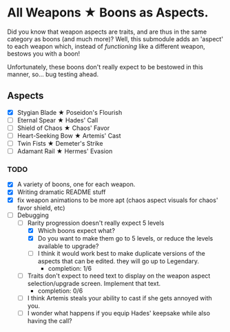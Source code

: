 # All Weapons ★ Boons as Aspects.

Did you know that weapon aspects are traits, and are thus in the same category as boons (and much more)? Well, this submodule adds an 'aspect' to each weapon which, instead of *functioning* like a different weapon, bestows you with a boon!

Unfortunately, these boons don't really expect to be bestowed in this manner, so... bug testing ahead.

## Aspects
- [x] Stygian Blade ★ Poseidon's Flourish
- [ ] Eternal Spear ★ Hades' Call
- [ ] Shield of Chaos ★ Chaos' Favor
- [ ] Heart-Seeking Bow ★ Artemis' Cast
- [ ] Twin Fists ★ Demeter's Strike
- [ ] Adamant Rail ★ Hermes' Evasion

### TODO
- [x] A variety of boons, one for each weapon.
- [x] Writing dramatic README stuff
- [x] fix weapon animations to be more apt (chaos aspect visuals for chaos' favor shield, etc)
- [ ] Debugging
  - [ ] Rarity progression doesn't really expect 5 levels
    - [x] Which boons expect what?
    - [x] Do you want to make them go to 5 levels, or reduce the levels available to upgrade?
    - [ ] I think it would work best to make duplicate versions of the aspects that can be edited. they will go up to Legendary.
      - completion: 1/6
  - [ ] Traits don't expect to need text to display on the weapon aspect selection/upgrade screen. Implement that text.
    - completion: 0/6
  - [ ] I think Artemis steals your ability to cast if she gets annoyed with you.
  - [ ] I wonder what happens if you equip Hades' keepsake while also having the call?